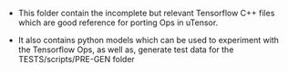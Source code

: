 - This folder contain the incomplete but relevant Tensorflow C++ files which are good reference for porting Ops in uTensor.

- It also contains python models which can be used to experiment with the Tensorflow Ops, as well as, generate test data for the TESTS/scripts/PRE-GEN folder
